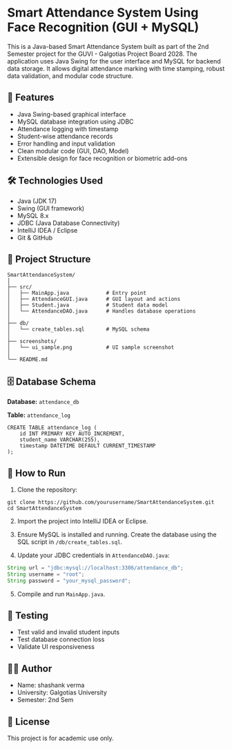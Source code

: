 
# Smart Attendance System Using Face Recognition (GUI + MySQL)

This is a Java-based Smart Attendance System built as part of the 2nd Semester project for the GUVI - Galgotias Project Board 2028. The application uses Java Swing for the user interface and MySQL for backend data storage. It allows digital attendance marking with time stamping, robust data validation, and modular code structure.

## 📌 Features
- Java Swing-based graphical interface
- MySQL database integration using JDBC
- Attendance logging with timestamp
- Student-wise attendance records
- Error handling and input validation
- Clean modular code (GUI, DAO, Model)
- Extensible design for face recognition or biometric add-ons

## 🛠 Technologies Used
- Java (JDK 17)
- Swing (GUI framework)
- MySQL 8.x
- JDBC (Java Database Connectivity)
- IntelliJ IDEA / Eclipse
- Git & GitHub

## 🧱 Project Structure
```
SmartAttendanceSystem/
│
├── src/
│   ├── MainApp.java            # Entry point
│   ├── AttendanceGUI.java      # GUI layout and actions
│   ├── Student.java            # Student data model
│   └── AttendanceDAO.java      # Handles database operations
│
├── db/
│   └── create_tables.sql       # MySQL schema
│
├── screenshots/
│   └── ui_sample.png           # UI sample screenshot
│
└── README.md
```

## 🗄️ Database Schema
**Database:** `attendance_db`

**Table:** `attendance_log`
```
CREATE TABLE attendance_log (
    id INT PRIMARY KEY AUTO_INCREMENT,
    student_name VARCHAR(255),
    timestamp DATETIME DEFAULT CURRENT_TIMESTAMP
);
```

## 🚀 How to Run
1. Clone the repository:
```
git clone https://github.com/yourusername/SmartAttendanceSystem.git
cd SmartAttendanceSystem
```

2. Import the project into IntelliJ IDEA or Eclipse.

3. Ensure MySQL is installed and running. Create the database using the SQL script in `/db/create_tables.sql`.

4. Update your JDBC credentials in `AttendanceDAO.java`:
```java
String url = "jdbc:mysql://localhost:3306/attendance_db";
String username = "root";
String password = "your_mysql_password";
```

5. Compile and run `MainApp.java`.

## 🧪 Testing
- Test valid and invalid student inputs
- Test database connection loss
- Validate UI responsiveness

## 👨‍💻 Author
- Name: shashank verma
- University: Galgotias University
- Semester: 2nd Sem

## 📎 License
This project is for academic use only.
